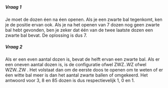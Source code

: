
##### Vraag 1

Je moet de dozen éen na éen openen. Als je een zwarte bal tegenkomt, ken je de positie ervan ook. Als je na het openen van 7 dozen nog geen zwarte bal hebt gevonden, ben je zeker dat één van de twee laatste dozen een zwarte bal bevat. De oplossing is dus 7.

##### Vraag 2

Als er een even aantal dozen is, bevat de helft ervan een zwarte bal. Als er een oneven aantal dozen is, is de configuratie ofwel ZWZ..WZ ofwel WZW..ZW . Het volstaat dan om de eerste doos te openen om te weten of er éen witte bal meer is dan het aantal zwarte ballen of omgekeerd. Het antwoord voor 3, 8 en 85 dozen is dus respectievelijk 1, 0 en 1.

